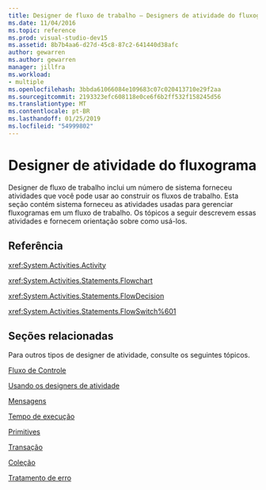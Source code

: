 ```yaml
---
title: Designer de fluxo de trabalho – Designers de atividade do fluxograma
ms.date: 11/04/2016
ms.topic: reference
ms.prod: visual-studio-dev15
ms.assetid: 8b7b4aa6-d27d-45c8-87c2-641440d38afc
author: gewarren
ms.author: gewarren
manager: jillfra
ms.workload:
- multiple
ms.openlocfilehash: 3bbda61066084e109683c07c020413710e29f2aa
ms.sourcegitcommit: 2193323efc608118e0ce6f6b2ff532f158245d56
ms.translationtype: MT
ms.contentlocale: pt-BR
ms.lasthandoff: 01/25/2019
ms.locfileid: "54999802"
---
```

# <a name="flowchart-activity-designers"></a>Designer de atividade do fluxograma

Designer de fluxo de trabalho inclui um número de sistema forneceu atividades que você pode usar ao construir os fluxos de trabalho. Esta seção contém sistema forneceu as atividades usadas para gerenciar fluxogramas em um fluxo de trabalho. Os tópicos a seguir descrevem essas atividades e fornecem orientação sobre como usá-los.

## <a name="reference"></a>Referência
 <xref:System.Activities.Activity>

 <xref:System.Activities.Statements.Flowchart>

 <xref:System.Activities.Statements.FlowDecision>

 <xref:System.Activities.Statements.FlowSwitch%601>

## <a name="related-sections"></a>Seções relacionadas
 Para outros tipos de designer de atividade, consulte os seguintes tópicos.

 [Fluxo de Controle](../workflow-designer/control-flow-activity-designers.md)

 [Usando os designers de atividade](../workflow-designer/using-the-activity-designers.md)

 [Mensagens](../workflow-designer/messaging-activity-designers.md)

 [Tempo de execução](../workflow-designer/runtime-activity-designers.md)

 [Primitives](../workflow-designer/primitives-activity-designers.md)

 [Transação](../workflow-designer/transaction-activity-designers.md)

 [Coleção](../workflow-designer/collection-activity-designers.md)

 [Tratamento de erro](../workflow-designer/error-handling-activity-designers.md)